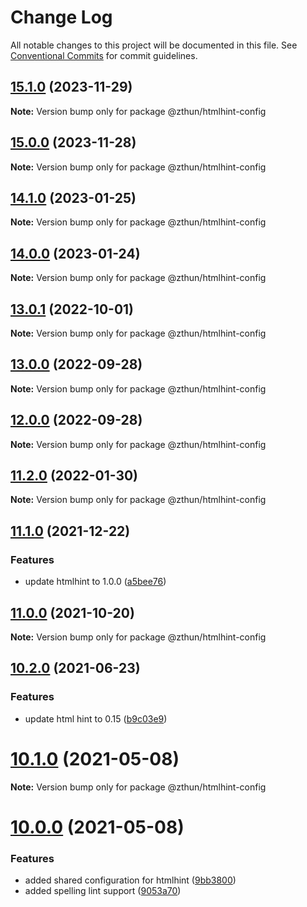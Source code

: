 # Change Log

All notable changes to this project will be documented in this file.
See [Conventional Commits](https://conventionalcommits.org) for commit guidelines.

## [15.1.0](https://github.com/zthun/janitor/compare/v15.0.0...v15.1.0) (2023-11-29)

**Note:** Version bump only for package @zthun/htmlhint-config





## [15.0.0](https://github.com/zthun/janitor/compare/v14.4.0...v15.0.0) (2023-11-28)

**Note:** Version bump only for package @zthun/htmlhint-config





## [14.1.0](https://github.com/zthun/janitor/compare/v14.0.0...v14.1.0) (2023-01-25)

**Note:** Version bump only for package @zthun/htmlhint-config





## [14.0.0](https://github.com/zthun/janitor/compare/v13.0.2...v14.0.0) (2023-01-24)

**Note:** Version bump only for package @zthun/htmlhint-config





## [13.0.1](https://github.com/zthun/janitor/compare/v13.0.0...v13.0.1) (2022-10-01)

**Note:** Version bump only for package @zthun/htmlhint-config





## [13.0.0](https://github.com/zthun/janitor/compare/v12.0.0...v13.0.0) (2022-09-28)

**Note:** Version bump only for package @zthun/htmlhint-config





## [12.0.0](https://github.com/zthun/janitor/compare/v11.2.1...v12.0.0) (2022-09-28)

**Note:** Version bump only for package @zthun/htmlhint-config





## [11.2.0](https://github.com/zthun/janitor/compare/v11.1.1...v11.2.0) (2022-01-30)

**Note:** Version bump only for package @zthun/htmlhint-config





## [11.1.0](https://github.com/zthun/janitor/compare/v11.0.0...v11.1.0) (2021-12-22)


### Features

* update htmlhint to 1.0.0 ([a5bee76](https://github.com/zthun/janitor/commit/a5bee764a945e0ea0c62b4e81ed9673e4dca6336))



## [11.0.0](https://github.com/zthun/janitor/compare/v10.2.0...v11.0.0) (2021-10-20)

**Note:** Version bump only for package @zthun/htmlhint-config





## [10.2.0](https://github.com/zthun/janitor/compare/v10.1.3...v10.2.0) (2021-06-23)


### Features

* update html hint to 0.15 ([b9c03e9](https://github.com/zthun/janitor/commit/b9c03e96e59644cf89e584d062e5c963b74b7fe3))



# [10.1.0](https://github.com/zthun/janitor/compare/v10.0.0...v10.1.0) (2021-05-08)

**Note:** Version bump only for package @zthun/htmlhint-config





# [10.0.0](https://github.com/zthun/janitor/compare/v9.0.0...v10.0.0) (2021-05-08)


### Features

* added shared configuration for htmlhint ([9bb3800](https://github.com/zthun/janitor/commit/9bb38004d9f3b5e7d427e815dedc677b41d9a449))
* added spelling lint support ([9053a70](https://github.com/zthun/janitor/commit/9053a70699cb1d031268d5ce21768db0b24234d7))
